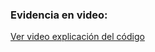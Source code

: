 ### Evidencia en video:

[Ver video explicación del código](https://drive.google.com/file/d/1UtALo0hG1A-5Mp4UhbERjJXX88yhJsCF/view?usp=sharing)